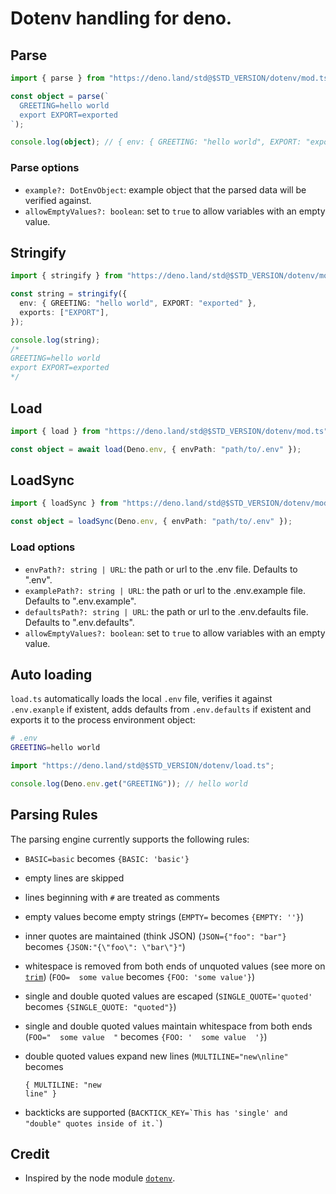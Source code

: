# Dotenv handling for deno.

## Parse

```ts
import { parse } from "https://deno.land/std@$STD_VERSION/dotenv/mod.ts";

const object = parse(`
  GREETING=hello world
  export EXPORT=exported
`);

console.log(object); // { env: { GREETING: "hello world", EXPORT: "exported" }, exports: ["EXPORT"] }
```

### Parse options

- `example?: DotEnvObject`: example object that the parsed data will be verified
  against.
- `allowEmptyValues?: boolean`: set to `true` to allow variables with an empty
  value.

## Stringify

```ts
import { stringify } from "https://deno.land/std@$STD_VERSION/dotenv/mod.ts";

const string = stringify({
  env: { GREETING: "hello world", EXPORT: "exported" },
  exports: ["EXPORT"],
});

console.log(string);
/*
GREETING=hello world
export EXPORT=exported
*/
```

## Load

```ts
import { load } from "https://deno.land/std@$STD_VERSION/dotenv/mod.ts";

const object = await load(Deno.env, { envPath: "path/to/.env" });
```

## LoadSync

```ts
import { loadSync } from "https://deno.land/std@$STD_VERSION/dotenv/mod.ts";

const object = loadSync(Deno.env, { envPath: "path/to/.env" });
```

### Load options

- `envPath?: string | URL`: the path or url to the .env file. Defaults to
  ".env".
- `examplePath?: string | URL`: the path or url to the .env.example file.
  Defaults to ".env.example".
- `defaultsPath?: string | URL`: the path or url to the .env.defaults file.
  Defaults to ".env.defaults".
- `allowEmptyValues?: boolean`: set to `true` to allow variables with an empty
  value.

## Auto loading

`load.ts` automatically loads the local `.env` file, verifies it against
`.env.exanple` if existent, adds defaults from `.env.defaults` if existent and
exports it to the process environment object:

```sh
# .env
GREETING=hello world
```

```ts
import "https://deno.land/std@$STD_VERSION/dotenv/load.ts";

console.log(Deno.env.get("GREETING")); // hello world
```

## Parsing Rules

The parsing engine currently supports the following rules:

- `BASIC=basic` becomes `{BASIC: 'basic'}`
- empty lines are skipped
- lines beginning with `#` are treated as comments
- empty values become empty strings (`EMPTY=` becomes `{EMPTY: ''}`)
- inner quotes are maintained (think JSON) (`JSON={"foo": "bar"}` becomes
  `{JSON:"{\"foo\": \"bar\"}"`)
- whitespace is removed from both ends of unquoted values (see more on
  [`trim`](https://developer.mozilla.org/en-US/docs/Web/JavaScript/Reference/Global_Objects/String/Trim))
  (`FOO=  some value` becomes `{FOO: 'some value'}`)
- single and double quoted values are escaped (`SINGLE_QUOTE='quoted'` becomes
  `{SINGLE_QUOTE: "quoted"}`)
- single and double quoted values maintain whitespace from both ends
  (`FOO="  some value  "` becomes `{FOO: '  some value  '}`)
- double quoted values expand new lines (`MULTILINE="new\nline"` becomes

  ```
  { MULTILINE: "new
  line" }
  ```

- backticks are supported
  (`` BACKTICK_KEY=`This has 'single' and "double" quotes inside of it.` ``)

## Credit

- Inspired by the node module [`dotenv`](https://github.com/motdotla/dotenv).
